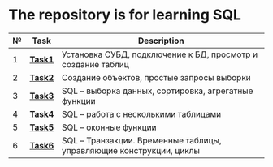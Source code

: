 # The repository is for learning SQL
|№|**Task**|**Description**|
|--|--|--|
|1|**[Task1](https://github.com/iamseryy/tasks_learn_sql/tree/main/task1)**|Установка СУБД, подключение к БД, просмотр и создание таблиц|
|2|**[Task2](https://github.com/iamseryy/tasks_learn_sql/tree/main/task2)**|Создание объектов, простые запросы выборки|
|3|**[Task3](https://github.com/iamseryy/tasks_learn_sql/tree/main/task3)**|SQL – выборка данных, сортировка, агрегатные функции|
|4|**[Task4](https://github.com/iamseryy/tasks_learn_sql/tree/main/task4)**|SQL – работа с несколькими таблицами|
|5|**[Task5](https://github.com/iamseryy/tasks_learn_sql/tree/main/task5)**|SQL – оконные функции|
|6|**[Task6](https://github.com/iamseryy/tasks_learn_sql/tree/main/task6)**|SQL – Транзакции. Временные таблицы, управляющие конструкции, циклы|